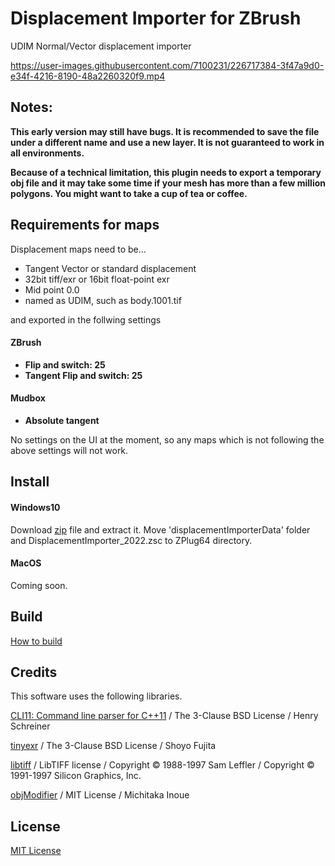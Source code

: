 # Displacement Importer for ZBrush

UDIM Normal/Vector displacement importer


https://user-images.githubusercontent.com/7100231/226717384-3f47a9d0-e34f-4216-8190-48a2260320f9.mp4

## Notes:

**This early version may still have bugs. It is recommended to save the file under a different name and use a new layer. It is not guaranteed to work in all environments.**

**Because of a technical limitation, this plugin needs to export a temporary obj file and it may take some time if your mesh has more than a few million polygons. You might want to take a cup of tea or coffee.**



## Requirements for maps
Displacement maps need to be...

* Tangent Vector or standard displacement
* 32bit tiff/exr or 16bit float-point exr
* Mid point 0.0
* named as UDIM, such as body.1001.tif

and exported in the follwing settings

#### ZBrush
* **Flip and switch: 25**
* **Tangent Flip and switch: 25**

#### Mudbox
* **Absolute tangent**


No settings on the UI at the moment, so any maps which is not following the above settings will not work.

## Install

#### Windows10
Download [zip](https://github.com/minoue/displacementImporter/releases/download/v0.1/DisplacementImporter_2022_win10.zip) file and extract it.
Move 'displacementImporterData' folder and DisplacementImporter_2022.zsc to ZPlug64 directory.


#### MacOS
Coming soon.


## Build
[How to build](./BUILD.md)


## Credits
This software uses the following libraries.

[CLI11: Command line parser for C++11](https://github.com/CLIUtils/CLI11) / The 3-Clause BSD License / Henry Schreiner

[tinyexr](https://github.com/syoyo/tinyexr) / The 3-Clause BSD License / Shoyo Fujita

[libtiff](http://www.libtiff.org) / LibTIFF license / Copyright © 1988-1997 Sam Leffler / Copyright © 1991-1997 Silicon Graphics, Inc.  

[objModifier](https://github.com/minoue/objModifier) / MIT License / Michitaka Inoue

## License
[MIT License](./LICENSE)



